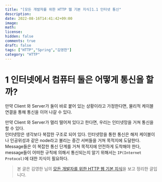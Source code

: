 ```yaml
---
title: "[모든 개발자를 위한 HTTP 웹 기본 지식]1.1 인터넷 통신"
description: 
date: 2022-08-16T14:41:42+09:00
image: 
math: 
license: 
hidden: false
comments: true
draft: false
tags: ["HTTP","Spring","김영한"]
category: "HTTP"
---
```


# 1 인터넷에서 컴퓨터 둘은 어떻게 통신을 할까?

만약 Client 와 Server가 둘이 바로 붙어 있는 상황이라고 가정한다면, 물리적 케이블 연결을 통해 통신을 이어 나갈 수 있다.

만약 Client 와 Server가 멀리 떨어져 있다고 한다면, 우리는 인터넷망을 거쳐 통신을 할 수 있다.  
인터넷망은 생각보다 복잡한 구조로 되어 있다. 인터넷망을 통한 통신은 해저 케이블이나 인공위성과 같은 node라고 불리는 중간 서버들을 거쳐 목적지에 도달한다.  
Message들은 이 복잡한 통신 단계를 거쳐 목적지에 안전하게 도착해야 한다, message들이 어떠한 규칙에 의해서 통신되는지 알기 위해서는 `IP(Internet Protocol)`에 대한 지식이 필요하다.  


> 본 글은 김영한 님의 [모든 개발자를 위한 HTTP 웹 기본 지식](https://www.inflearn.com/course/http-%EC%9B%B9-%EB%84%A4%ED%8A%B8%EC%9B%8C%ED%81%AC/dashboard)을 보고 정리한 글입니다.